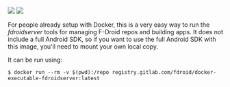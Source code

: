 [![](https://images.microbadger.com/badges/image/j2ghz/fdroidserver.svg)](https://microbadger.com/images/j2ghz/fdroidserver "Get your own image badge on microbadger.com")
[![](https://images.microbadger.com/badges/version/j2ghz/fdroidserver.svg)](https://microbadger.com/images/j2ghz/fdroidserver "Get your own version badge on microbadger.com")

For people already setup with Docker, this is a very easy way to run
the _fdroidserver_ tools for managing F-Droid repos and building apps.
It does not include a full Android SDK, so if you want to use the full
Android SDK with this image, you'll need to mount your own local copy.

It can be run using:

```console
$ docker run --rm -v $(pwd):/repo registry.gitlab.com/fdroid/docker-executable-fdroidserver:latest
```
